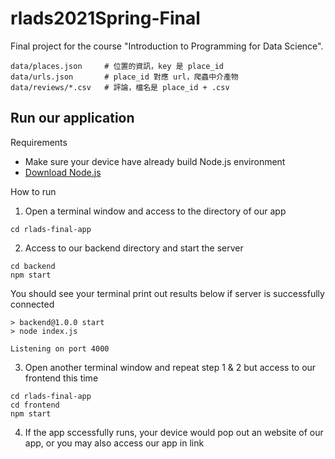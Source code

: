 # rlads2021Spring-Final
Final project for the course "Introduction to Programming for Data Science".

```
data/places.json     # 位置的資訊，key 是 place_id
data/urls.json       # place_id 對應 url，爬蟲中介產物
data/reviews/*.csv   # 評論，檔名是 place_id + .csv
```
## Run our application
Requirements
- Make sure your device have already build Node.js environment
- [Download Node.js](https://nodejs.org/zh-tw/download/)

How to run
1. Open a terminal window and access to the directory of our app
```
cd rlads-final-app
```
2. Access to our backend directory and start the server
```
cd backend
npm start
```
You should see your terminal print out results below if server is successfully connected
```
> backend@1.0.0 start
> node index.js

Listening on port 4000
```
3. Open another terminal window and repeat step 1 & 2 but access to our frontend this time
```
cd rlads-final-app
cd frontend
npm start
```
4. If the app sccessfully runs, your device would pop out an website of our app, or you may also access our app in link [](http://localhos.3000)
